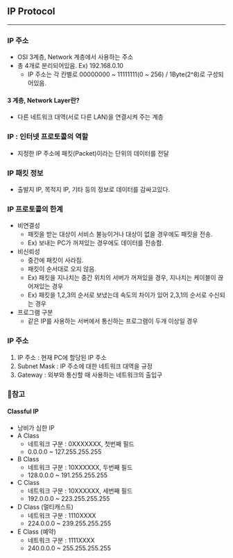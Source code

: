 ## IP Protocol

---

### IP 주소

- OSI 3계층, Network 계층에서 사용하는 주소
- 총 4개로 분리되어있음. Ex) 192.168.0.10
  - IP 주소는 각 칸별로 00000000  ~  11111111(0 ~ 256) / 1Byte(2^8)로 구성되어있음.

#### 3 계층, Network  Layer란?

- 다른 네트워크  대역(서로 다른 LAN)을 연결시켜 주는 계층

### IP :  인터넷 프로토콜의 역할

- 지정한 IP 주소에 패킷(Packet)이라는 단위의 데이터를 전달

### IP 패킷 정보

- 출발지 IP, 목적지 IP, 기타 등의 정보로 데이터를 감싸고있다.

### IP 프로토콜의 한계

- 비연결성
  - 패킷을 받는 대상이 서비스 불능이거나 대상이 없을 경우에도 패킷을 전송.
  - Ex) 보내는 PC가 꺼져있는 경우에도 데이터를 전송함.
- 비신뢰성
  - 중간에 패킷이 사라짐.
  - 패킷이 순서대로 오지 않음.
  - Ex) 패킷을 지나치는 중간 위치의 서버가 꺼져있을 경우, 지나치는 케이블이 끊어져있는 경우
  - Ex) 패킷을 1,2,3의 순서로  보냈는데 속도의 차이가 있어 2,3,1의 순서로 수신되는 경우
- 프로그램 구분
  - 같은 IP를 사용하는 서버에서 통신하는 프로그램이 두개 이상일 경우 

### IP 주소

1. IP 주소 : 현재 PC에 할당된 IP 주소
2. Subnet Mask : IP 주소에 대한 네트워크 대역을 규정
3. Gateway : 외부와 통신할 때 사용하는 네트워크의 출입구 

### 📄참고 

#### Classful IP

- 낭비가 심한  IP
- A Class
  - 네트워크 구분 : 0XXXXXXX,  첫번째 필드
  - 0.0.0.0 ~ 127.255.255.255
- B Class
  - 네트워크  구분  : 10XXXXXX, 두번째 필드
  - 128.0.0.0 ~ 191.255.255.255
- C Class
  - 네트워크  구분  : 10XXXXXX, 세번째 필드
  - 192.0.0.0 ~ 223.255.255.255
- D Class  (멀티캐스트)
  - 네트워크  구분  : 1110XXXX
  - 224.0.0.0 ~ 239.255.255.255
- E Class (예약)
  - 네트워크  구분  : 1111XXXX
  - 240.0.0.0 ~ 255.255.255.255